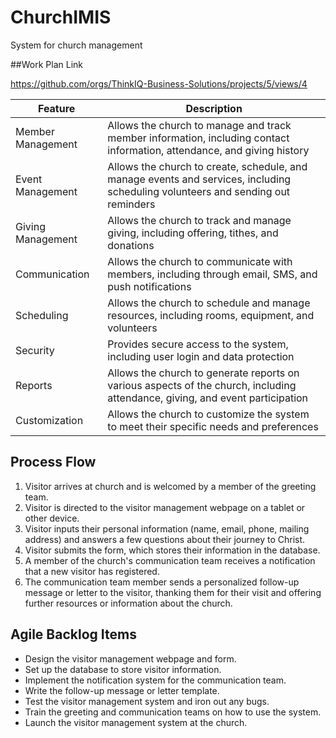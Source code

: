 # ChurchIMIS
System for church management

##Work Plan Link 

https://github.com/orgs/ThinkIQ-Business-Solutions/projects/5/views/4

<table><thead><tr><th>Feature</th><th>Description</th></tr></thead><tbody><tr><td>Member Management</td><td>Allows the church to manage and track member information, including contact information, attendance, and giving history</td></tr><tr><td>Event Management</td><td>Allows the church to create, schedule, and manage events and services, including scheduling volunteers and sending out reminders</td></tr><tr><td>Giving Management</td><td>Allows the church to track and manage giving, including offering, tithes, and donations</td></tr><tr><td>Communication</td><td>Allows the church to communicate with members, including through email, SMS, and push notifications</td></tr><tr><td>Scheduling</td><td>Allows the church to schedule and manage resources, including rooms, equipment, and volunteers</td></tr><tr><td>Security</td><td>Provides secure access to the system, including user login and data protection</td></tr><tr><td>Reports</td><td>Allows the church to generate reports on various aspects of the church, including attendance, giving, and event participation</td></tr><tr><td>Customization</td><td>Allows the church to customize the system to meet their specific needs and preferences</td></tr></tbody></table>


## Process Flow

1. Visitor arrives at church and is welcomed by a member of the greeting team.
2. Visitor is directed to the visitor management webpage on a tablet or other device.
3. Visitor inputs their personal information (name, email, phone, mailing address) and answers a few questions about their journey to Christ.
4. Visitor submits the form, which stores their information in the database.
5. A member of the church's communication team receives a notification that a new visitor has registered.
6. The communication team member sends a personalized follow-up message or letter to the visitor, thanking them for their visit and offering further resources or information about the church.


## Agile Backlog Items

- Design the visitor management webpage and form.
- Set up the database to store visitor information.
- Implement the notification system for the communication team.
- Write the follow-up message or letter template.
- Test the visitor management system and iron out any bugs.
- Train the greeting and communication teams on how to use the system.
- Launch the visitor management system at the church.
